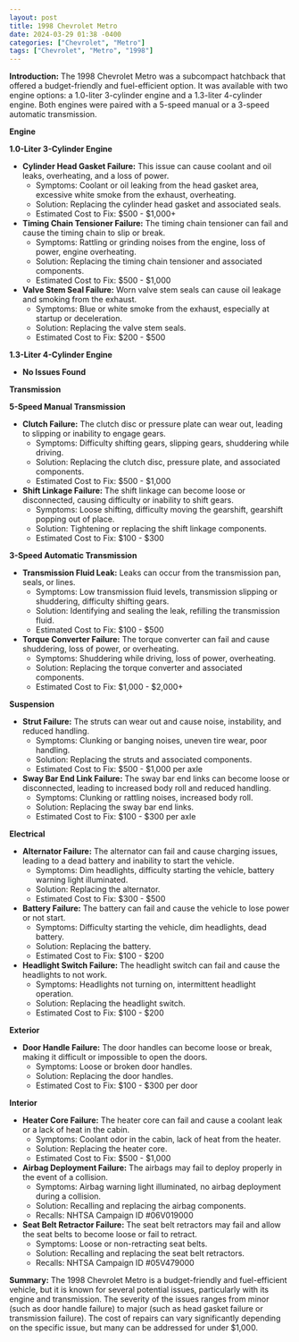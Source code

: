 ```yaml
---
layout: post
title: 1998 Chevrolet Metro
date: 2024-03-29 01:38 -0400
categories: ["Chevrolet", "Metro"]
tags: ["Chevrolet", "Metro", "1998"]
---
```

**Introduction:** The 1998 Chevrolet Metro was a subcompact hatchback that offered a budget-friendly and fuel-efficient option. It was available with two engine options: a 1.0-liter 3-cylinder engine and a 1.3-liter 4-cylinder engine. Both engines were paired with a 5-speed manual or a 3-speed automatic transmission.

**Engine**

**1.0-Liter 3-Cylinder Engine**

* **Cylinder Head Gasket Failure:** This issue can cause coolant and oil leaks, overheating, and a loss of power.
    * Symptoms: Coolant or oil leaking from the head gasket area, excessive white smoke from the exhaust, overheating.
    * Solution: Replacing the cylinder head gasket and associated seals.
    * Estimated Cost to Fix: $500 - $1,000+
* **Timing Chain Tensioner Failure:** The timing chain tensioner can fail and cause the timing chain to slip or break.
    * Symptoms: Rattling or grinding noises from the engine, loss of power, engine overheating.
    * Solution: Replacing the timing chain tensioner and associated components.
    * Estimated Cost to Fix: $500 - $1,000
* **Valve Stem Seal Failure:** Worn valve stem seals can cause oil leakage and smoking from the exhaust.
    * Symptoms: Blue or white smoke from the exhaust, especially at startup or deceleration.
    * Solution: Replacing the valve stem seals.
    * Estimated Cost to Fix: $200 - $500

**1.3-Liter 4-Cylinder Engine**

* **No Issues Found**

**Transmission**

**5-Speed Manual Transmission**

* **Clutch Failure:** The clutch disc or pressure plate can wear out, leading to slipping or inability to engage gears.
    * Symptoms: Difficulty shifting gears, slipping gears, shuddering while driving.
    * Solution: Replacing the clutch disc, pressure plate, and associated components.
    * Estimated Cost to Fix: $500 - $1,000
* **Shift Linkage Failure:** The shift linkage can become loose or disconnected, causing difficulty or inability to shift gears.
    * Symptoms: Loose shifting, difficulty moving the gearshift, gearshift popping out of place.
    * Solution: Tightening or replacing the shift linkage components.
    * Estimated Cost to Fix: $100 - $300

**3-Speed Automatic Transmission**

* **Transmission Fluid Leak:** Leaks can occur from the transmission pan, seals, or lines.
    * Symptoms: Low transmission fluid levels, transmission slipping or shuddering, difficulty shifting gears.
    * Solution: Identifying and sealing the leak, refilling the transmission fluid.
    * Estimated Cost to Fix: $100 - $500
* **Torque Converter Failure:** The torque converter can fail and cause shuddering, loss of power, or overheating.
    * Symptoms: Shuddering while driving, loss of power, overheating.
    * Solution: Replacing the torque converter and associated components.
    * Estimated Cost to Fix: $1,000 - $2,000+

**Suspension**

* **Strut Failure:** The struts can wear out and cause noise, instability, and reduced handling.
    * Symptoms: Clunking or banging noises, uneven tire wear, poor handling.
    * Solution: Replacing the struts and associated components.
    * Estimated Cost to Fix: $500 - $1,000 per axle
* **Sway Bar End Link Failure:** The sway bar end links can become loose or disconnected, leading to increased body roll and reduced handling.
    * Symptoms: Clunking or rattling noises, increased body roll.
    * Solution: Replacing the sway bar end links.
    * Estimated Cost to Fix: $100 - $300 per axle

**Electrical**

* **Alternator Failure:** The alternator can fail and cause charging issues, leading to a dead battery and inability to start the vehicle.
    * Symptoms: Dim headlights, difficulty starting the vehicle, battery warning light illuminated.
    * Solution: Replacing the alternator.
    * Estimated Cost to Fix: $300 - $500
* **Battery Failure:** The battery can fail and cause the vehicle to lose power or not start.
    * Symptoms: Difficulty starting the vehicle, dim headlights, dead battery.
    * Solution: Replacing the battery.
    * Estimated Cost to Fix: $100 - $200
* **Headlight Switch Failure:** The headlight switch can fail and cause the headlights to not work.
    * Symptoms: Headlights not turning on, intermittent headlight operation.
    * Solution: Replacing the headlight switch.
    * Estimated Cost to Fix: $100 - $200

**Exterior**

* **Door Handle Failure:** The door handles can become loose or break, making it difficult or impossible to open the doors.
    * Symptoms: Loose or broken door handles.
    * Solution: Replacing the door handles.
    * Estimated Cost to Fix: $100 - $300 per door

**Interior**

* **Heater Core Failure:** The heater core can fail and cause a coolant leak or a lack of heat in the cabin.
    * Symptoms: Coolant odor in the cabin, lack of heat from the heater.
    * Solution: Replacing the heater core.
    * Estimated Cost to Fix: $500 - $1,000
* **Airbag Deployment Failure:** The airbags may fail to deploy properly in the event of a collision.
    * Symptoms: Airbag warning light illuminated, no airbag deployment during a collision.
    * Solution: Recalling and replacing the airbag components.
    * Recalls: NHTSA Campaign ID #06V019000
* **Seat Belt Retractor Failure:** The seat belt retractors may fail and allow the seat belts to become loose or fail to retract.
    * Symptoms: Loose or non-retracting seat belts.
    * Solution: Recalling and replacing the seat belt retractors.
    * Recalls: NHTSA Campaign ID #05V479000

**Summary:** The 1998 Chevrolet Metro is a budget-friendly and fuel-efficient vehicle, but it is known for several potential issues, particularly with its engine and transmission. The severity of the issues ranges from minor (such as door handle failure) to major (such as head gasket failure or transmission failure). The cost of repairs can vary significantly depending on the specific issue, but many can be addressed for under $1,000.
